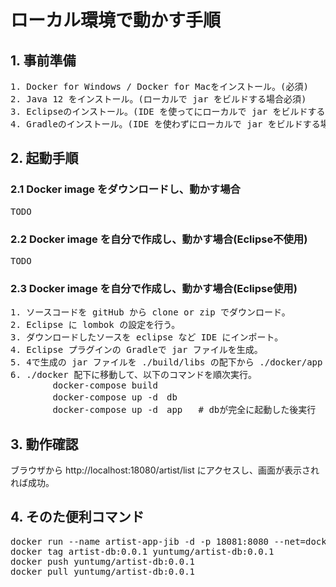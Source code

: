 # ローカル環境で動かす手順

## 1. 事前準備
<pre>
1. Docker for Windows / Docker for Macをインストール。(必須)
2. Java 12 をインストール。(ローカルで jar をビルドする場合必須)
3. Eclipseのインストール。(IDE を使ってにローカルで jar をビルドする場合必須)
4. Gradleのインストール。(IDE を使わずにローカルで jar をビルドする場合必須)
</pre>

## 2. 起動手順
### 2.1 Docker image をダウンロードし、動かす場合
<pre>
TODO
</pre>
### 2.2 Docker image を自分で作成し、動かす場合(Eclipse不使用)
<pre>
TODO
</pre>
### 2.3 Docker image を自分で作成し、動かす場合(Eclipse使用)
<pre>
1. ソースコードを gitHub から clone or zip でダウンロード。
2. Eclipse に lombok の設定を行う。
3. ダウンロードしたソースを eclipse など IDE にインポート。
4. Eclipse プラグインの Gradleで jar ファイルを生成。
5. 4で生成の jar ファイルを ./build/libs の配下から ./docker/app 配下にコピーする。
6. ./docker 配下に移動して、以下のコマンドを順次実行。
        docker-compose build
        docker-compose up -d　db
        docker-compose up -d　app   # dbが完全に起動した後実行
</pre>

## 3. 動作確認
ブラウザから http://localhost:18080/artist/list にアクセスし、画面が表示されれば成功。

## 4. そのた便利コマンド
<pre>
docker run --name artist-app-jib -d -p 18081:8080 --net=docker_default  artist-app-jib:0.0.1
docker tag artist-db:0.0.1 yuntumg/artist-db:0.0.1
docker push yuntumg/artist-db:0.0.1
docker pull yuntumg/artist-db:0.0.1
</pre>